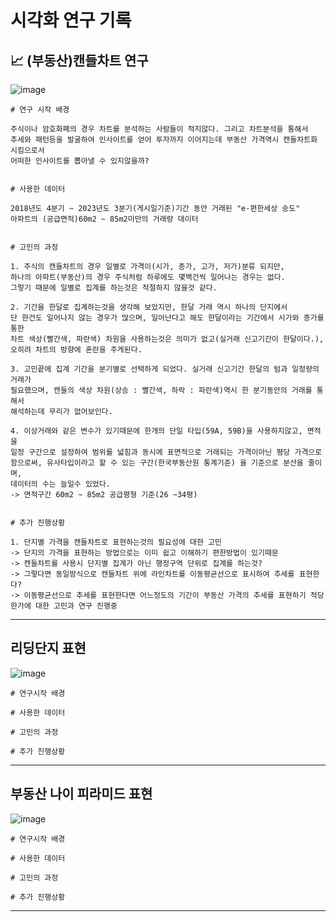# 시각화 연구 기록


## 📈 (부동산)캔들차트 연구

![image](https://github.com/ljs7463/DashBoardForEveryBody/assets/66814045/a496f4d7-544b-435c-9c7e-03aafd4df8ec)



```
# 연구 시작 배경

주식이나 암호화폐의 경우 차트를 분석하는 사람들이 적지않다. 그리고 차트분석을 통해서
추세와 패턴등을 발굴하여 인사이트를 얻어 투자까지 이어지는데 부동산 가격역시 캔들차트화 시킴으로서
어떠한 인사이트를 뽑아낼 수 있지않을까?


# 사용한 데이터

2018년도 4분기 ~ 2023년도 3분기(게시일기준)기간 동안 거래된 "e-편한세상 송도"
아파트의 (공급면적)60m2 ~ 85m2미만의 거래량 데이터


# 고민의 과정

1. 주식의 캔들차트의 경우 일별로 가격이(시가, 종가, 고가, 저가)분류 되지만,
하나의 아파트(부동산)의 경우 주식처럼 하루에도 몇백건씩 일어나는 경우는 없다.
그렇기 때문에 일별로 집계를 하는것은 적절하지 않을것 같다.

2. 기간을 한달로 집계하는것을 생각해 보았지만, 한달 거래 역시 하나의 단지에서
단 한건도 일어나지 않는 경우가 많으며, 일어난다고 해도 한달이라는 기간에서 시가와 종가를 통한
차트 색상(빨간색, 파란색) 차원을 사용하는것은 의미가 없고(실거래 신고기간이 한달이다.),
오히려 차트의 방향에 혼란을 주게된다.

3. 고민끝에 집계 기간을 분기별로 선택하게 되었다. 실거래 신고기간 한달의 텀과 일정량의 거래가
필요했으며, 캔들의 색상 차원(상승 : 빨간색, 하락 : 파란색)역시 한 분기동안의 거래를 통해서
해석하는데 무리가 없어보인다.

4. 이상거래와 같은 변수가 있기때문에 한개의 단일 타입(59A, 59B)을 사용하지않고, 면적을
일정 구간으로 설정하여 범위를 넓힘과 동시에 표면적으로 거래되는 가격이아닌 평당 가격으로
함으로써, 유사타입이라고 할 수 있는 구간(한국부동산원 통계기준) 을 기준으로 분산을 줄이며,
데이터의 수는 늘일수 있었다.
-> 면적구간 60m2 ~ 85m2 공급평형 기준(26 ~34평)


# 추가 진행상황

1. 단지별 가격을 캔들차트로 표현하는것의 필요성에 대한 고민
-> 단지의 가격을 표현하는 방법으로는 이미 쉽고 이해하기 편한방법이 있기때문
-> 캔들차트를 사용시 단지별 집계가 아닌 행정구역 단위로 집계를 하는것?
-> 그렇다면 동일방식으로 캔들차트 위에 라인차트를 이동평균선으로 표시하여 추세를 표현한다?
-> 이동평균선으로 추세를 표현한다면 어느정도의 기간이 부동산 가격의 추세를 표현하기 적당
한가에 대한 고민과 연구 진행중
```


---

## 리딩단지 표현
![image](https://github.com/ljs7463/DashBoardForEveryBody/assets/66814045/148480f0-1d78-420b-8c40-72caea4be533)

```
# 연구시작 배경

# 사용한 데이터

# 고민의 과정

# 추가 진행상황

```





---


## 부동산 나이 피라미드 표현

![image](https://github.com/ljs7463/DashBoardForEveryBody/assets/66814045/e8638309-c03c-4b57-a23f-bdc145be4fda)

```
# 연구시작 배경

# 사용한 데이터

# 고민의 과정

# 추가 진행상황

```



---
